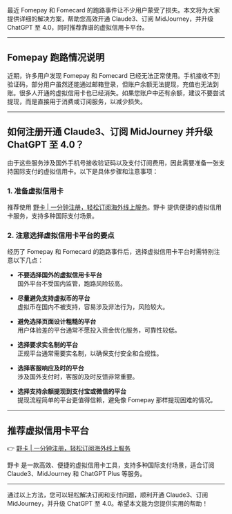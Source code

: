 最近 Fomepay 和 Fomecard 的跑路事件让不少用户蒙受了损失。本文将为大家提供详细的解决方案，帮助您高效开通 Claude3、订阅 MidJourney，并升级 ChatGPT 至 4.0，同时推荐靠谱的虚拟信用卡平台。

---

## Fomepay 跑路情况说明

近期，许多用户发现 Fomepay 和 Fomecard 已经无法正常使用。手机接收不到验证码，部分用户虽然还能通过邮箱登录，但账户余额无法提现，充值也无法到账。很多人开通的虚拟信用卡也已经消失。如果您账户中还有余额，建议不要尝试提现，而是直接用于消费或订阅服务，以减少损失。

---

## 如何注册开通 Claude3、订阅 MidJourney 并升级 ChatGPT 至 4.0？

由于这些服务涉及国外手机号接收验证码以及支付订阅费用，因此需要准备一张支持国际支付的虚拟信用卡。以下是具体步骤和注意事项：

### 1. 准备虚拟信用卡
推荐使用 [野卡 | 一分钟注册，轻松订阅海外线上服务](https://bit.ly/bewildcard)。野卡 提供便捷的虚拟信用卡服务，支持多种国际支付场景。

### 2. 注意选择虚拟信用卡平台的要点
经历了 Fomepay 和 Fomecard 的跑路事件后，选择虚拟信用卡平台时需特别注意以下几点：

- **不要选择国外的虚拟信用卡平台**  
  国外平台不受国内监管，跑路风险较高。

- **尽量避免支持虚拟币的平台**  
  虚拟币在国内不被支持，容易涉及非法行为，风险较大。

- **避免选择页面设计粗糙的平台**  
  用户体验差的平台通常不愿投入资金优化服务，可靠性较低。

- **选择要求实名制的平台**  
  正规平台通常需要实名制，以确保支付安全和合规性。

- **选择客服响应及时的平台**  
  涉及国外支付时，客服的及时反馈非常重要。

- **选择支持余额提现到支付宝或微信的平台**  
  提现流程简单的平台更值得信赖，避免像 Fomepay 那样提现困难的情况。

---

## 推荐虚拟信用卡平台

👉 [野卡 | 一分钟注册，轻松订阅海外线上服务](https://bit.ly/bewildcard)

野卡 是一款高效、便捷的虚拟信用卡工具，支持多种国际支付场景，适合订阅 Claude3、MidJourney 和 ChatGPT Plus 等服务。

---

通过以上方法，您可以轻松解决订阅和支付问题，顺利开通 Claude3、订阅 MidJourney，并升级 ChatGPT 至 4.0。希望本文能为您提供实用的帮助！